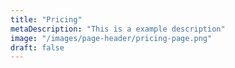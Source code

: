 ```yaml
---
title: "Pricing"
metaDescription: "This is a example description"
image: "/images/page-header/pricing-page.png"
draft: false
---
```

